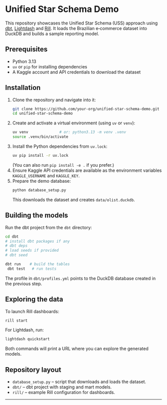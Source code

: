 # Unified Star Schema Demo

This repository showcases the Unified Star Schema (USS) approach using [dbt](https://www.getdbt.com/), [Lightdash](https://www.lightdash.com/) and [Rill](https://www.rilldata.com/). It loads the Brazilian e‑commerce dataset into DuckDB and builds a sample reporting model.

## Prerequisites

- Python 3.13
- `uv` or `pip` for installing dependencies
- A Kaggle account and API credentials to download the dataset

## Installation

1. Clone the repository and navigate into it:
   ```bash
   git clone https://github.com/your-org/unified-star-schema-demo.git
   cd unified-star-schema-demo
   ```
2. Create and activate a virtual environment (using `uv` or `venv`):
   ```bash
   uv venv              # or: python3.13 -m venv .venv
   source .venv/bin/activate
   ```
3. Install the Python dependencies from `uv.lock`:
   ```bash
   uv pip install -r uv.lock
   ```
   (You can also run `pip install -e .` if you prefer.)
4. Ensure Kaggle API credentials are available as the environment variables
   `KAGGLE_USERNAME` and `KAGGLE_KEY`.
5. Prepare the demo database:
   ```bash
   python database_setup.py
   ```
   This downloads the dataset and creates `data/olist.duckdb`.

## Building the models

Run the dbt project from the `dbt` directory:
```bash
cd dbt
# install dbt packages if any
# dbt deps
# load seeds if provided
# dbt seed

dbt run    # build the tables
 dbt test   # run tests
```
The profile in `dbt/profiles.yml` points to the DuckDB database created in the previous step.

## Exploring the data

To launch Rill dashboards:
```bash
rill start
```
For Lightdash, run:
```bash
lightdash quickstart
```
Both commands will print a URL where you can explore the generated models.

## Repository layout

- `database_setup.py` &ndash; script that downloads and loads the dataset.
- `dbt/` &ndash; dbt project with staging and mart models.
- `rill/` &ndash; example Rill configuration for dashboards.

---
